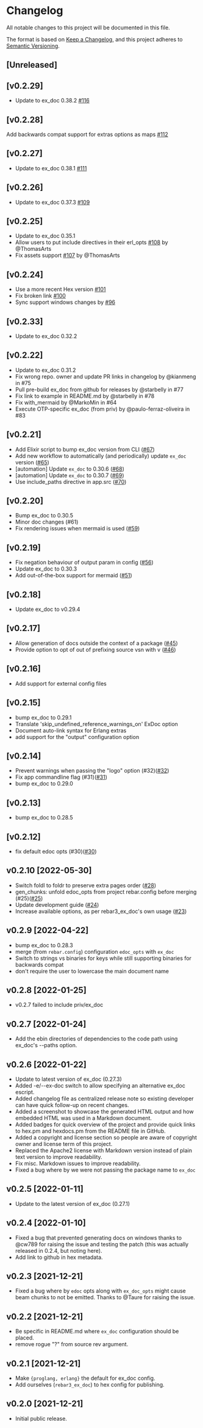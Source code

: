 # Changelog

All notable changes to this project will be documented in this file.

The format is based on [Keep a Changelog](https://keepachangelog.com/en/1.0.0/),
and this project adheres to [Semantic Versioning](https://semver.org/spec/v2.0.0.html).

## [Unreleased]

## [v0.2.29]

- Update to ex_doc 0.38.2 [#116](https://github.com/jelly-beam/rebar3_ex_doc/pull/116)

## [v0.2.28]

Add backwards compat support for extras options as maps [#112](https://github.com/jelly-beam/rebar3_ex_doc/pull/112)

## [v0.2.27]

- Update to ex_doc 0.38.1 [#111](https://github.com/jelly-beam/rebar3_ex_doc/pull/111) 

## [v0.2.26]

- Update to ex_doc 0.37.3 [#109](https://github.com/jelly-beam/rebar3_ex_doc/pull/109) 

## [v0.2.25]

- Update to ex_doc 0.35.1
- Allow users to put include directives in their erl_opts [#108](https://github.com/jelly-beam/rebar3_ex_doc/pull/108)
  by @ThomasArts
- Fix assets support [#107](https://github.com/jelly-beam/rebar3_ex_doc/pull/107) by @ThomasArts

## [v0.2.24]

- Use a more recent Hex version [#101](https://github.com/jelly-beam/rebar3_ex_doc/pull/101)
- Fix broken link [#100](https://github.com/jelly-beam/rebar3_ex_doc/pull/100)
- Sync support windows changes by [#96](https://github.com/jelly-beam/rebar3_ex_doc/pull/96)

## [v0.2.33]

- Update to ex_doc 0.32.2

## [v0.2.22]

- Update to ex_doc 0.31.2
- Fix wrong repo. owner and update PR links in changelog by @kianmeng in #75
- Pull pre-build ex_doc from github for releases by @starbelly in #77
- Fix link to example in README.md by @starbelly in #78
- Fix with_mermaid by @MarkoMin in #64
- Execute OTP-specific ex_doc (from priv) by @paulo-ferraz-oliveira in #83

## [v0.2.21]

- Add Elixir script to bump ex_doc version from CLI ([#67](https://github.com/starbelly/rebar3_ex_doc/pull/67))
- Add new workflow to automatically (and periodically) update `ex_doc` version ([#65](https://github.com/starbelly/rebar3_ex_doc/pull/65))
- [automation] Update `ex_doc` to 0.30.6 ([#68](https://github.com/starbelly/rebar3_ex_doc/pull/68))
- [automation] Update `ex_doc` to 0.30.7 ([#69](https://github.com/starbelly/rebar3_ex_doc/pull/69))
- Use include_paths directive in app.src ([#70](https://github.com/starbelly/rebar3_ex_doc/pull/70))

## [v0.2.20]

- Bump ex_doc to 0.30.5
- Minor doc changes (#61)
- Fix rendering issues when mermaid is used ([#59](https://github.com/starbelly/rebar3_ex_doc/pull/59))


## [v0.2.19]

* Fix negation behaviour of output param in config ([#56](https://github.com/starbelly/rebar3_ex_doc/pull/56))
* Update ex_doc to 0.30.3
* Add out-of-the-box support for mermaid ([#51](https://github.com/starbelly/rebar3_ex_doc/pull/51))

## [v0.2.18]

* Update ex_doc to v0.29.4

## [v0.2.17]

* Allow generation of docs outside the context of a package ([#45](https://github.com/starbelly/rebar3_ex_doc/pull/45))
* Provide option to opt of out of prefixing source vsn with v ([#46](https://github.com/starbelly/rebar3_ex_doc/pull/46))

## [v0.2.16]

 -  Add support for external config files

## [v0.2.15]

 - bump ex_doc to 0.29.1
 - Translate 'skip_undefined_reference_warnings_on' ExDoc option
 - Document auto-link syntax for Erlang extras
 - add support for the "output" configuration option

## [v0.2.14]

 - Prevent warnings when passing the "logo" option (#32)([#32](https://github.com/starbelly/rebar3_ex_doc/pull/32))
 - Fix app commandline flag (#31)([#31](https://github.com/starbelly/rebar3_ex_doc/pull/31))
 - bump ex_doc to 0.29.0

## [v0.2.13]

  - bump ex_doc to 0.28.5

## [v0.2.12]

 - fix default edoc opts (#30)([#30](https://github.com/starbelly/rebar3_ex_doc/pull/30))

## v0.2.10 [2022-05-30]

  - Switch foldl to foldr to preserve extra pages order ([#28](https://github.com/starbelly/rebar3_ex_doc/pull/28))
  - gen_chunks: unfold edoc_opts from project rebar.config before merging (#25)([#25](https://github.com/starbelly/rebar3_ex_doc/pull/25))
  - Update development guide ([#24](https://github.com/starbelly/rebar3_ex_doc/pull/24))
  - Increase available options, as per rebar3_ex_doc's own usage ([#23](https://github.com/starbelly/rebar3_ex_doc/pull/23))

## v0.2.9 [2022-04-22]

 - bump ex_doc to 0.28.3
 - merge (from `rebar.config`) configuration `edoc_opts` with `ex_doc`
 - Switch to strings vs binaries for keys while still supporting binaries for backwards compat
 - don't require the user to lowercase the main document name

## v0.2.8 [2022-01-25]

 - v0.2.7 failed to include priv/ex_doc

## v0.2.7 [2022-01-24]

- Add the ebin directories of dependencies to the code path using ex_doc's --paths option.

## v0.2.6 [2022-01-22]

- Update to latest version of ex_doc (0.27.3)
- Added -e/--ex-doc switch to allow specifying an alternative ex_doc escript.
- Added changelog file as centralized release note so existing developer can
  have quick follow-up on recent changes.
- Added a screenshot to showcase the generated HTML output and how embedded
  HTML was used in a Markdown document.
- Added badges for quick overview of the project and provide quick links
  to hex.pm and hexdocs.pm from the README file in GitHub.
- Added a copyright and license section so people are aware of copyright
  owner and license term of this project.
- Replaced the Apache2 license with Markdown version instead of plain text
  version to improve readability.
- Fix misc. Markdown issues to improve readability.
- Fixed a bug where by we were not passing the package name to `ex_doc`

## v0.2.5 [2022-01-11]

- Update to the latest version of ex_doc (0.27.1)

## v0.2.4 [2022-01-10]

- Fixed a bug that prevented generating docs on windows thanks to @cw789 for
  raising the issue and testing the patch (this was actually released in 0.2.4,
  but noting here).
- Add link to github in hex metadata.

## v0.2.3 [2021-12-21]

- Fixed a bug where by `edoc` opts along with `ex_doc_opts` might cause beam chunks
  to not be emitted. Thanks to @Taure for raising the issue.

## v0.2.2 [2021-12-21]

- Be specific in README.md where `ex_doc` configuration should be placed.
- remove rogue "?" from source rev argument.

## v0.2.1 [2021-12-21]

- Make `{proglang, erlang}` the default for ex_doc config.
- Add ourselves (`rebar3_ex_doc`) to hex config for publishing.


## v0.2.0 [2021-12-21]

- Initial public release.
